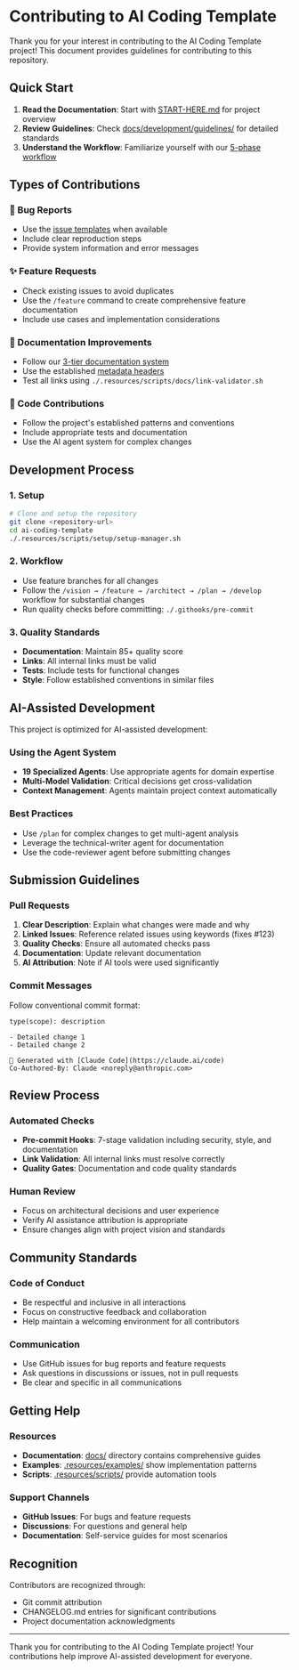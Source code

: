 # Contributing to AI Coding Template

Thank you for your interest in contributing to the AI Coding Template project! This document provides guidelines for contributing to this repository.

## Quick Start

1. **Read the Documentation**: Start with [START-HERE.md](./START-HERE.md) for project overview
2. **Review Guidelines**: Check [docs/development/guidelines/](./docs/development/guidelines/) for detailed standards
3. **Understand the Workflow**: Familiarize yourself with our [5-phase workflow](./docs/ai-toolkit/reference/commands.md)

## Types of Contributions

### 🐛 Bug Reports
- Use the [issue templates](.github/ISSUE_TEMPLATE/) when available
- Include clear reproduction steps
- Provide system information and error messages

### ✨ Feature Requests
- Check existing issues to avoid duplicates
- Use the `/feature` command to create comprehensive feature documentation
- Include use cases and implementation considerations

### 📖 Documentation Improvements
- Follow our [3-tier documentation system](./docs/ai-toolkit/system-context.md)
- Use the established [metadata headers](./docs/development/guidelines/quality-standards.md)
- Test all links using `./.resources/scripts/docs/link-validator.sh`

### 🔧 Code Contributions
- Follow the project's established patterns and conventions
- Include appropriate tests and documentation
- Use the AI agent system for complex changes

## Development Process

### 1. Setup
```bash
# Clone and setup the repository
git clone <repository-url>
cd ai-coding-template
./.resources/scripts/setup/setup-manager.sh
```

### 2. Workflow
- Use feature branches for all changes
- Follow the `/vision → /feature → /architect → /plan → /develop` workflow for substantial changes
- Run quality checks before committing: `./.githooks/pre-commit`

### 3. Quality Standards
- **Documentation**: Maintain 85+ quality score
- **Links**: All internal links must be valid
- **Tests**: Include tests for functional changes
- **Style**: Follow established conventions in similar files

## AI-Assisted Development

This project is optimized for AI-assisted development:

### Using the Agent System
- **19 Specialized Agents**: Use appropriate agents for domain expertise
- **Multi-Model Validation**: Critical decisions get cross-validation
- **Context Management**: Agents maintain project context automatically

### Best Practices
- Use `/plan` for complex changes to get multi-agent analysis
- Leverage the technical-writer agent for documentation
- Use the code-reviewer agent before submitting changes

## Submission Guidelines

### Pull Requests
1. **Clear Description**: Explain what changes were made and why
2. **Linked Issues**: Reference related issues using keywords (fixes #123)
3. **Quality Checks**: Ensure all automated checks pass
4. **Documentation**: Update relevant documentation
5. **AI Attribution**: Note if AI tools were used significantly

### Commit Messages
Follow conventional commit format:
```
type(scope): description

- Detailed change 1
- Detailed change 2

🤖 Generated with [Claude Code](https://claude.ai/code)
Co-Authored-By: Claude <noreply@anthropic.com>
```

## Review Process

### Automated Checks
- **Pre-commit Hooks**: 7-stage validation including security, style, and documentation
- **Link Validation**: All internal links must resolve correctly
- **Quality Gates**: Documentation and code quality standards

### Human Review
- Focus on architectural decisions and user experience
- Verify AI assistance attribution is appropriate
- Ensure changes align with project vision and standards

## Community Standards

### Code of Conduct
- Be respectful and inclusive in all interactions
- Focus on constructive feedback and collaboration
- Help maintain a welcoming environment for all contributors

### Communication
- Use GitHub issues for bug reports and feature requests
- Ask questions in discussions or issues, not in pull requests
- Be clear and specific in all communications

## Getting Help

### Resources
- **Documentation**: [docs/](./docs/) directory contains comprehensive guides
- **Examples**: [.resources/examples/](./.resources/examples/) show implementation patterns
- **Scripts**: [.resources/scripts/](./.resources/scripts/) provide automation tools

### Support Channels
- **GitHub Issues**: For bugs and feature requests
- **Discussions**: For questions and general help
- **Documentation**: Self-service guides for most scenarios

## Recognition

Contributors are recognized through:
- Git commit attribution
- CHANGELOG.md entries for significant contributions
- Project documentation acknowledgments

---

Thank you for contributing to the AI Coding Template project! Your contributions help improve AI-assisted development for everyone.
